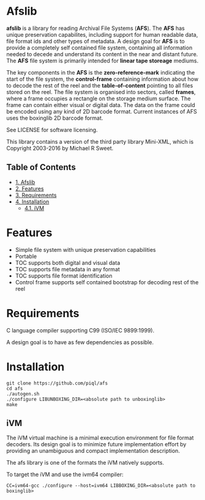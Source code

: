 # Afslib

**afslib** is a library for reading Archival File Systems (**AFS**). The **AFS** has unique preservation capabilites, including support for human readable data, file format ids and other types of metadata. A design goal for **AFS** is to provide a completely self contained file system, containing all information needed to decede and understand its content in the near and distant future. The **AFS** file system is primarily intended for **linear tape storeage** mediums.

The key components in the **AFS** is the **zero-reference-mark** indicating the start of the file system, the **control-frame** containing information about how to decode the rest of the reel and the **table-of-content** pointing to all files stored on the reel. The file system is organised into sectors, called **frames**, where a frame occupies a rectangle on the storage medium surface. The frame can contain either visual or digital data. The data on the frame could be encoded using any kind of 2D barcode format. Current instances of AFS uses the boxinglib 2D barcode format.

See LICENSE for software licensing.

This library contains a version of the third party library Mini-XML, which is Copyright 2003-2016 by Michael R Sweet.

<div id="table-of-contents">
<h2>Table of Contents</h2>
<div id="text-table-of-contents">
<ul>
<li><a href="#sec-1">1. Afslib</a></li>
<li><a href="#sec-2">2. Features</a></li>
<li><a href="#sec-3">3. Requirements</a></li>
<li><a href="#sec-4">4. Installation</a>
<ul>
<li><a href="#sec-4-1">4.1. iVM</a></li>
</ul>
</li>
</ul>
</div>
</div>

# Features

-   Simple file system with unique preservation capabilities
-   Portable
-   TOC supports both digital and visual data
-   TOC supports file metadata in any format
-   TOC supports file format identification
-   Control frame supports self contained bootstrap for decoding rest of the reel

# Requirements

C language compiler supporting C99 (ISO/IEC 9899:1999).

A design goal is to have as few dependencies as possible.

# Installation

    git clone https://github.com/piql/afs
    cd afs
    ./autogen.sh
    ./configure LIBUNBOXING_DIR=<absolute path to unboxinglib>
    make

## iVM

The iVM virtual machine is a minimal execution environment for file format decoders. Its design goal is to minimize future implementation effort by providing an unambiguous and compact implementation description.

The afs library is one of the formats the iVM natively supports.

To target the iVM and use the ivm64 compiler:

    CC=ivm64-gcc ./configure --host=ivm64 LIBBOXING_DIR=<absolute path to boxinglib>
